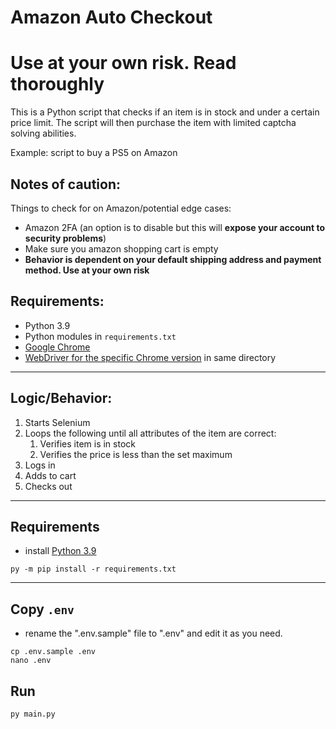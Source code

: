 # Amazon Auto Checkout 

# Use at your own risk. Read thoroughly

This is a Python script that checks if an item is in stock and under a certain price limit. The script will then purchase the item with limited captcha solving abilities. 

Example: script to buy a PS5 on Amazon

Notes of caution: 
--- 

Things to check for on Amazon/potential edge cases: 

 * Amazon 2FA (an option is to disable but this will **expose your account to security problems**)
 * Make sure you amazon shopping cart is empty
 * **Behavior is dependent on your default shipping address and payment method. Use at your own risk**


Requirements: 
--- 
* Python 3.9 
* Python modules in `requirements.txt` 
* [Google Chrome](https://support.google.com/chrome/answer/95346?hl=en&co=GENIE.Platform%3DDesktop)
* [WebDriver for the specific Chrome version](https://sites.google.com/chromium.org/driver/downloads?authuser=0) in same directory

--- 

## Logic/Behavior: 
 
 1. Starts Selenium 
 2. Loops the following until all attributes of the item are correct: 
    1. Verifies item is in stock 
    2. Verifies the price is less than the set maximum
 4. Logs in 
 5. Adds to cart 
 6. Checks out  

---

## Requirements

 * install [Python 3.9](https://www.python.org/downloads/release/python-397/)
 ```
 py -m pip install -r requirements.txt
 ```

---

## Copy `.env`

* rename the ".env.sample" file to ".env" and edit it as you need.

```
cp .env.sample .env
nano .env
```


## Run

```
py main.py
```
